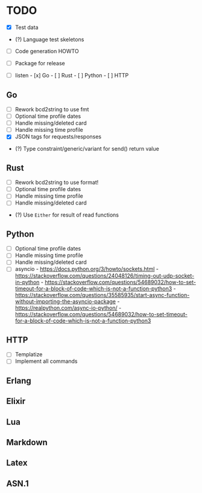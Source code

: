# TODO

- [x] Test data
- (?) Language test skeletons
- [ ] Code generation HOWTO
- [ ] Package for release

- [ ] listen
      - [x] Go
      - [ ] Rust
      - [ ] Python
      - [ ] HTTP

## Go
- [ ] Rework bcd2string to use fmt
- [ ] Optional time profile dates
- [ ] Handle missing/deleted card
- [ ] Handle missing time profile
- [x] JSON tags for requests/responses
- (?) Type constraint/generic/variant for send() return value

## Rust
- [ ] Rework bcd2string to use format!
- [ ] Optional time profile dates
- [ ] Handle missing time profile
- [ ] Handle missing/deleted card
- (?) Use `Either` for result of read functions

## Python
- [ ] Optional time profile dates
- [ ] Handle missing time profile
- [ ] Handle missing/deleted card
- [ ] asyncio
      - https://docs.python.org/3/howto/sockets.html
      - https://stackoverflow.com/questions/24048126/timing-out-udp-socket-in-python
      - https://stackoverflow.com/questions/54689032/how-to-set-timeout-for-a-block-of-code-which-is-not-a-function-python3
      - https://stackoverflow.com/questions/35585935/start-async-function-without-importing-the-asyncio-package
      - https://realpython.com/async-io-python/
      - https://stackoverflow.com/questions/54689032/how-to-set-timeout-for-a-block-of-code-which-is-not-a-function-python3

## HTTP
- [ ] Templatize
- [ ] Implement all commands

## Erlang

## Elixir

## Lua

## Markdown

## Latex

## ASN.1

